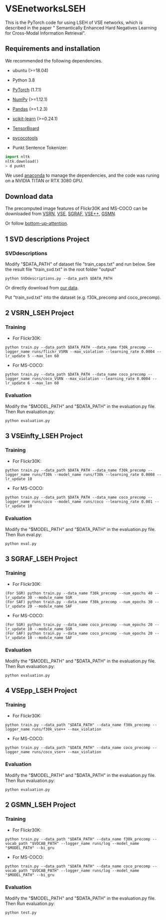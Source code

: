 # VSEnetworksLSEH
This is the PyTorch code for using LSEH of VSE networks, which is described in the paper " Semantically Enhanced Hard Negatives Learning for Cross-Modal Information Retrieval".

## Requirements and installation
We recommended the following dependencies.
* ubuntu (>=18.04)

* Python 3.8

* [PyTorch](https://pytorch.org/) (1.7.1)

* [NumPy](https://numpy.org/) (>=1.12.1)

* [Pandas](https://pandas.pydata.org/) (>=1.2.3)

* [scikit-learn](https://scikit-learn.org/stable/) (>=0.24.1)

* [TensorBoard](https://github.com/TeamHG-Memex/tensorboard_logger) 

* [pycocotools](https://github.com/cocodataset/cocoapi) 

* Punkt Sentence Tokenizer:

``` python
import nltk
nltk.download()
> d punkt
``` 
We used [anaconda](https://www.anaconda.com/) to manage the dependencies, and the code was runing on a NVIDIA TITAN or RTX 3080 GPU.

## Download data
The precomputed image features of Flickr30K and MS-COCO can be downloaded from [VSRN](https://drive.google.com/drive/u/0/folders/1os1Kr7HeTbh8FajBNegW8rjJf6GIhFqC), [VSE](https://drive.google.com/drive/u/0/folders/1os1Kr7HeTbh8FajBNegW8rjJf6GIhFqC), [SGRAF]([https://drive.google.com/drive/u/0/folders/1os1Kr7HeTbh8FajBNegW8rjJf6GIhFqC](https://github.com/Paranioar/SGRAF)), [VSE++]([https://drive.google.com/drive/u/0/folders/1os1Kr7HeTbh8FajBNegW8rjJf6GIhFqC](https://github.com/fartashf/vsepp)), [GSMN]([https://drive.google.com/drive/u/0/folders/1os1Kr7HeTbh8FajBNegW8rjJf6GIhFqC](https://github.com/CrossmodalGroup/GSMN)).

Or follow [bottom-up-attention](https://github.com/peteanderson80/bottom-up-attention).

## 1 SVD descriptions Project
### SVDdescriptions
Modify "$DATA_PATH" of dataset file "train_caps.txt" and run below. See the result file "train_svd.txt" in the root folder "output"
``` 
python SVDdescriptions.py --data_path $DATA_PATH
``` 
Or directly download from [our data](https://drive.google.com/drive/folders/1wXY4nOqopy4H_9Rb6RByjCrK81WQ5Fnl).

Put "train_svd.txt" into the dataset (e.g. f30k_precomp and coco_precomp).

## 2 VSRN_LSEH Project
### Training
* For Flickr30K:
``` 
python train.py --data_path $DATA_PATH --data_name f30k_precomp --logger_name runs/flickr_VSRN --max_violation --learning_rate 0.0004 --lr_update 5 --max_len 60
``` 
* For MS-COCO:
``` 
python train.py --data_path $DATA_PATH --data_name coco_precomp --logger_name runs/coco_VSRN --max_violation --learning_rate 0.0004 --lr_update 6 --max_len 60
``` 

### Evaluation
Modify the "$MODEL_PATH" and "$DATA_PATH" in the evaluation.py file. Then Run evaluation.py:
``` 
python evaluation.py
``` 

## 3 VSEinfty_LSEH Project
### Training
* For Flickr30K:
``` 
python train.py --data_path $DATA_PATH --data_name f30k_precomp --logger_name runs/f30k --model_name runs/f30k --learning_rate 0.0008 --lr_update 10
``` 
* For MS-COCO:
``` 
python train.py --data_path $DATA_PATH --data_name coco_precomp --logger_name runs/coco --model_name runs/coco --learning_rate 0.001 --lr_update 10
``` 

### Evaluation
Modify the "$MODEL_PATH" and "$DATA_PATH" in the evaluation.py file. Then Run eval.py:
``` 
python eval.py
``` 
## 3 SGRAF_LSEH Project
### Training
* For Flickr30K:
``` 
(For SGR) python train.py --data_name f30k_precomp --num_epochs 40 --lr_update 30 --module_name SGR
(For SAF) python train.py --data_name f30k_precomp --num_epochs 30 --lr_update 20 --module_name SAF
```
* For MS-COCO:
``` 
(For SGR) python train.py --data_name coco_precomp --num_epochs 20 --lr_update 10 --module_name SGR
(For SAF) python train.py --data_name coco_precomp --num_epochs 20 --lr_update 10 --module_name SAF
``` 

### Evaluation
Modify the "$MODEL_PATH" and "$DATA_PATH" in the evaluation.py file. Then Run evaluation.py:
``` 
python evaluation.py
``` 

## 4 VSEpp_LSEH Project
### Training
* For Flickr30K:
``` 
python train.py --data_path "$DATA_PATH" --data_name f30k_precomp --logger_name runs/f30k_vse++ --max_violation
``` 
* For MS-COCO:
``` 
python train.py --data_path "$DATA_PATH" --data_name coco_precomp --logger_name runs/coco_vse++ --max_violation
``` 

### Evaluation
Modify the "$MODEL_PATH" and "$DATA_PATH" in the evaluation.py file. Then Run evaluation.py:
``` 
python evaluation.py
``` 

## 2 GSMN_LSEH Project
### Training
* For Flickr30K:
``` 
python train.py --data_path "$DATA_PATH" --data_name f30k_precomp --vocab_path "$VOCAB_PATH" --logger_name runs/log --model_name "$MODEL_PATH" --bi_gru
``` 
* For MS-COCO:
``` 
python train.py --data_path "$DATA_PATH" --data_name coco_precomp --vocab_path "$VOCAB_PATH" --logger_name runs/log --model_name "$MODEL_PATH" --bi_gru
``` 

### Evaluation
Modify the "$MODEL_PATH" and "$DATA_PATH" in the evaluation.py file. Then Run evaluation.py:
``` 
python test.py
``` 


